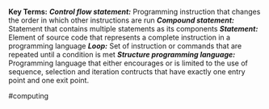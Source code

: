 **Key Terms:**
***Control flow statement:*** Programming instruction that changes the order in which other instructions are run
***Compound statement:*** Statement that contains multiple statements as its components
***Statement:*** Element of source code that represents a complete instruction in a programming language
***Loop:*** Set of instruction or commands that are repeated until a condition is met
***Structure programming language:*** Programming language that either encourages or is limited to the use of sequence, selection and iteration contructs that have exactly one entry point and one exit point.

#computing 